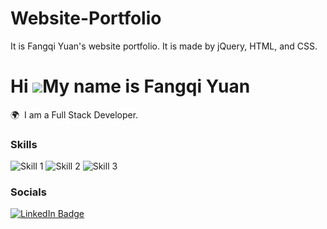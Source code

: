 # Website-Portfolio

It is Fangqi Yuan's website portfolio. It is made by jQuery, HTML, and CSS.

# Hi ![](https://user-images.githubusercontent.com/18350557/176309783-0785949b-9127-417c-8b55-ab5a4333674e.gif)My name is Fangqi Yuan

🌍  I am a Full Stack Developer. <br/>

### Skills

![Skill 1](/images/skill-icon/skill1.png)
![Skill 2](/images/skill-icon/skill2.png)
![Skill 3](/images/skill-icon/skill3.png)

### Socials

<div id="badges">
  <a href="">
    <img src="https://img.shields.io/badge/LinkedIn-blue?style=for-the-badge&logo=linkedin&logoColor=white" alt="LinkedIn Badge"/>
  </a>
</div>
